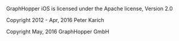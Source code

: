 GraphHopper iOS is licensed under the Apache license, Version 2.0

Copyright 2012 - Apr, 2016  Peter Karich

Copyright May, 2016 GraphHopper GmbH
